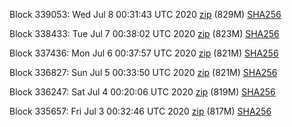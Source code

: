 Block 339053: Wed Jul  8 00:31:43 UTC 2020 [zip](https://dash-bootstrap.ams3.digitaloceanspaces.com/testnet/2020-07-08/bootstrap.dat.zip) (829M) [SHA256](https://dash-bootstrap.ams3.digitaloceanspaces.com/testnet/2020-07-08/sha256.txt)

Block 338433: Tue Jul  7 00:38:02 UTC 2020 [zip](https://dash-bootstrap.ams3.digitaloceanspaces.com/testnet/2020-07-07/bootstrap.dat.zip) (823M) [SHA256](https://dash-bootstrap.ams3.digitaloceanspaces.com/testnet/2020-07-07/sha256.txt)

Block 337436: Mon Jul  6 00:37:57 UTC 2020 [zip](https://dash-bootstrap.ams3.digitaloceanspaces.com/testnet/2020-07-06/bootstrap.dat.zip) (821M) [SHA256](https://dash-bootstrap.ams3.digitaloceanspaces.com/testnet/2020-07-06/sha256.txt)

Block 336827: Sun Jul  5 00:33:50 UTC 2020 [zip](https://dash-bootstrap.ams3.digitaloceanspaces.com/testnet/2020-07-05/bootstrap.dat.zip) (821M) [SHA256](https://dash-bootstrap.ams3.digitaloceanspaces.com/testnet/2020-07-05/sha256.txt)

Block 336247: Sat Jul  4 00:20:06 UTC 2020 [zip](https://dash-bootstrap.ams3.digitaloceanspaces.com/testnet/2020-07-04/bootstrap.dat.zip) (819M) [SHA256](https://dash-bootstrap.ams3.digitaloceanspaces.com/testnet/2020-07-04/sha256.txt)

Block 335657: Fri Jul  3 00:32:46 UTC 2020 [zip](https://dash-bootstrap.ams3.digitaloceanspaces.com/testnet/2020-07-03/bootstrap.dat.zip) (817M) [SHA256](https://dash-bootstrap.ams3.digitaloceanspaces.com/testnet/2020-07-03/sha256.txt)
